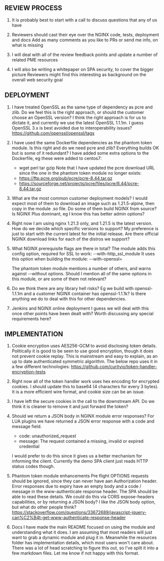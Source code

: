 REVIEW PROCESS
--------------
1. It is probably best to start with a call to discuss questions that any of us have

2. Reviewers should cast their eye over the NGINX code, tests, deployment and docs
   Add as many comments as you like to PRs or send me info, on what is missing

3. I will deal with all of the review feedback points and update a number of related PME resources

4. I will also be writing a whitepaper on SPA security, to cover the bigger picture
   Reviewers might find this interesting as background on the overall web security goal

DEPLOYMENT
----------
1. I have treated OpenSSL as the same type of dependency as pcre and zlib.
   Do we feel this is the right approach, or should the customer choose an OpenSSL version?
   I think the right approach is for us to dictate it, and currently we use the latest OpenSSL 1.1.1m.
   I guess OpenSSL 3.x is best avoided due to interoperability issues?
   https://github.com/openssl/openssl/tags

2. I have used the same Dockerfile dependencies as the phantom token module.
   Is this right and do we need pcre and zlib?
   Everything builds OK but is some of it redundant?
   I have added some extra options to the Dockerfile, eg these were added to centos7:
   - wget perl tar gzip
   Note that I have updated the pcre download URL since the one in the phantom token module no longer exists:
   - https://ftp.pcre.org/pub/pcre/pcre-8.44.tar.gz
   - https://sourceforge.net/projects/pcre/files/pcre/8.44/pcre-8.44.tar.gz
 
3. What are the most common customer deployment models?
   I would expect most of them to download an image such as 1.21.5-alpine, then copy in the module .so file.
   Do some of them build NGINX from source?
   Is NGINX Plus dominant, eg I know this has better admin options?
 
4. Right now I am using nginx 1.21.3 only, and 1.21.5 is the latest version.
   How do we decide which specific versions to support?
   My preference is just to start with the current latest for the initial release.
   Are there official NGINX download links for each of the distros we support?

5. What NGINX prerequisite flags are there in total?
   The module adds this config option, required for SSL to work:
   --with-http_ssl_module
   It uses this option when building the module:
   --with-openssl=<source location>

   The phantom token module mentions a number of others, and warns against --without options.
   Should I mention all of the same options in this module, or are some of them not relevant?

6. Do we think there are any library hell risks?
   Eg we build with openssl-1.1.1m and a customer NGINX container has openssl-1.1.1k?
   Is there anything we do to deal with this for other dependencies.

7. Jenkins and NGINX online deployment
   I guess we will deal with this once other points have been dealt with?
   Worth discussing any special requirements here?

IMPLEMENTATION
--------------
1. Cookie encryption uses AES256-GCM to avoid disclosing token details.
   Politically it is good to be seen to use good encryption, though it does not prevent cookie replay.
   This is mainstream and easy to explain, as an up to date authenticated symmetric algorithm.
   The below repo uses it in a few different technologies:
   https://github.com/curityio/token-handler-encryption-tests

2. Right now all of the token handler work uses hex encoding for encrypted cookies.
   I should update this to base64 (4 characters for every 3 bytes).
   It is a more efficient wire format, and cookie size can be an issue.

3. I have left the secure cookies in the call to the downstream API.
   Do we think it is cleaner to remove it and just forward the token?

4. Should we return a JSON body in NGINX module error responses?
   For LUA plugins we have returned a JSON error response with a code and message field.
   - code: unauthorized_request
   - message: The request contained a missing, invalid or expired credential

   I would prefer to do this since it gives us a better mechanism for informing the client.
   Currently the demo SPA client just reads HTTP status codes though.

5. Phantom token module enhancements
   Pre flight OPTIONS requests should be ignored, since they can never have aan Authorization header.
   Error responses due to expiry have an empty body and a code / message in the www-authenticate response header.
   The SPA should be able to read these details.
   We could do this via CORS expose-headers capabilities, or by returning a JSON body?
   I like the JSON body option, but what do other people think?
   https://stackoverflow.com/questions/33672689/javascript-jquery-can%C2%B4t-get-www-authenticate-response-header

6. Docs
   I have made the main README focused on using the module and understanding what it does.
   I am assuming that most readers will just want to grab a dynamic module and plug it in.
   Meanwhile the resources folder has implementation details, which most users won't care about.
   There was a lot of head scratching to figure this out, so I've split it into a few markdown files.
   Let me know if not happy with this format.
